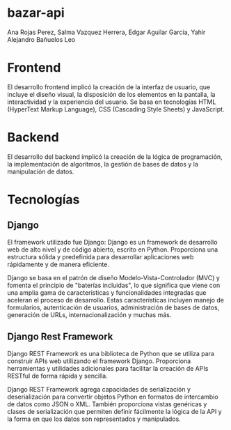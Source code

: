 # bazar-api

Ana Rojas Perez,
Salma Vazquez Herrera,
Edgar Aguilar Garcia,
Yahir Alejandro Bañuelos Leo

# Frontend

El desarrollo frontend implicó la creación de la interfaz de usuario, que incluye el diseño visual, 
la disposición de los elementos en la pantalla, la interactividad y la experiencia del usuario. 
Se basa en tecnologías HTML (HyperText Markup Language), CSS (Cascading Style Sheets) y JavaScript.

# Backend

El desarrollo del backend implicó la creación de la lógica de programación, la implementación de algoritmos, 
la gestión de bases de datos y la manipulación de datos.

# Tecnologías

## Django

El framework utilizado fue Django:
Django es un framework de desarrollo web de alto nivel y de código abierto, escrito en Python. Proporciona una estructura sólida y predefinida para desarrollar aplicaciones web rápidamente y de manera eficiente.

Django se basa en el patrón de diseño Modelo-Vista-Controlador (MVC) y fomenta el principio de "baterías incluidas", 
lo que significa que viene con una amplia gama de características y funcionalidades integradas que aceleran el proceso de desarrollo. Estas características incluyen manejo de formularios, autenticación de usuarios, 
administración de bases de datos, generación de URLs, internacionalización y muchas más.

## Django Rest Framework

Django REST Framework es una biblioteca de Python que se utiliza para construir APIs web utilizando el framework Django. Proporciona herramientas y utilidades adicionales para facilitar la creación de APIs RESTful de forma rápida y sencilla.

Django REST Framework agrega capacidades de serialización y deserialización para convertir objetos Python en 
formatos de intercambio de datos como JSON o XML. También proporciona vistas genéricas y clases de serialización que permiten definir fácilmente
la lógica de la API y la forma en que los datos son representados y manipulados.
